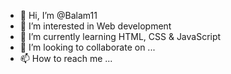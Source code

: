 - 👋 Hi, I’m @Balam11
- 👀 I’m interested in Web development
- 🌱 I’m currently learning HTML, CSS & JavaScript
- 💞️ I’m looking to collaborate on ...
- 📫 How to reach me ...

<!---
Balam11/Balam11 is a ✨ special ✨ repository because its `README.md` (this file) appears on your GitHub profile.
You can click the Preview link to take a look at your changes.
--->
